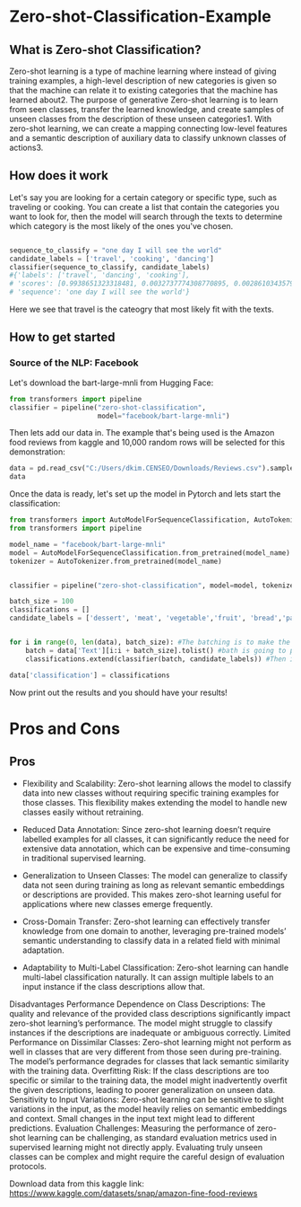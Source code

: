 # Zero-shot-Classification-Example

## What is Zero-shot Classification?

Zero-shot learning is a type of machine learning where instead of giving training examples, a high-level description of new categories is given so that the machine can relate it to existing categories that the machine has learned about2. The purpose of generative Zero-shot learning is to learn from seen classes, transfer the learned knowledge, and create samples of unseen classes from the description of these unseen categories1. With zero-shot learning, we can create a mapping connecting low-level features and a semantic description of auxiliary data to classify unknown classes of actions3.

## How does it work

Let's say you are looking for a certain category or specific type, such as traveling or cooking. You can create a list that contain the categories you want to look for, then the model will search through the texts to determine which category is the most likely of the ones you've chosen.

```python

sequence_to_classify = "one day I will see the world"
candidate_labels = ['travel', 'cooking', 'dancing']
classifier(sequence_to_classify, candidate_labels)
#{'labels': ['travel', 'dancing', 'cooking'],
# 'scores': [0.9938651323318481, 0.0032737774308770895, 0.002861034357920289],
# 'sequence': 'one day I will see the world'}

```
Here we see that travel is the cateogry that most likely fit with the texts.

## How to get started

### Source of the NLP: Facebook

Let's download the bart-large-mnli from Hugging Face:

```python
from transformers import pipeline
classifier = pipeline("zero-shot-classification",
                      model="facebook/bart-large-mnli")

```

Then lets add our data in. The example that's being used is the Amazon food reviews from kaggle and 10,000 random rows will be selected for this demonstration:

```python
data = pd.read_csv("C:/Users/dkim.CENSEO/Downloads/Reviews.csv").sample(n=10000)
data

```

Once the data is ready, let's set up the model in Pytorch and lets start the classification:

```python
from transformers import AutoModelForSequenceClassification, AutoTokenizer
from transformers import pipeline

model_name = "facebook/bart-large-mnli"
model = AutoModelForSequenceClassification.from_pretrained(model_name).to(device)
tokenizer = AutoTokenizer.from_pretrained(model_name)


classifier = pipeline("zero-shot-classification", model=model, tokenizer=tokenizer, device=0) # 0 for CUDA device

batch_size = 100
classifications = [] 
candidate_labels = ['dessert', 'meat', 'vegetable','fruit', 'bread','pasta','potato']


for i in range(0, len(data), batch_size): #The batching is to make the coding more efficient
    batch = data['Text'][i:i + batch_size].tolist() #bath is going to pick 100 rows and put them in a list
    classifications.extend(classifier(batch, candidate_labels)) #Then its going to run the zero shot classifier in the batch, then the process repeats until all has been finished

data['classification'] = classifications 

```

Now print out the results and you should have your results!

# Pros and Cons

## Pros

* Flexibility and Scalability: Zero-shot learning allows the model to classify data into new classes without requiring specific training examples for those classes. This flexibility makes extending the model to handle new classes easily without retraining.
  
* Reduced Data Annotation: Since zero-shot learning doesn’t require labelled examples for all classes, it can significantly reduce the need for extensive data annotation, which can be expensive and time-consuming in traditional supervised learning.
  
* Generalization to Unseen Classes: The model can generalize to classify data not seen during training as long as relevant semantic embeddings or descriptions are provided. This makes zero-shot learning useful for applications where new classes emerge frequently.
  
* Cross-Domain Transfer: Zero-shot learning can effectively transfer knowledge from one domain to another, leveraging pre-trained models’ semantic understanding to classify data in a related field with minimal adaptation.
  
* Adaptability to Multi-Label Classification: Zero-shot learning can handle multi-label classification naturally. It can assign multiple labels to an input instance if the class descriptions allow that.

Disadvantages
Performance Dependence on Class Descriptions: The quality and relevance of the provided class descriptions significantly impact zero-shot learning’s performance. The model might struggle to classify instances if the descriptions are inadequate or ambiguous correctly.
Limited Performance on Dissimilar Classes: Zero-shot learning might not perform as well in classes that are very different from those seen during pre-training. The model’s performance degrades for classes that lack semantic similarity with the training data.
Overfitting Risk: If the class descriptions are too specific or similar to the training data, the model might inadvertently overfit the given descriptions, leading to poorer generalization on unseen data.
Sensitivity to Input Variations: Zero-shot learning can be sensitive to slight variations in the input, as the model heavily relies on semantic embeddings and context. Small changes in the input text might lead to different predictions.
Evaluation Challenges: Measuring the performance of zero-shot learning can be challenging, as standard evaluation metrics used in supervised learning might not directly apply. Evaluating truly unseen classes can be complex and might require the careful design of evaluation protocols.

Download data from this kaggle link: https://www.kaggle.com/datasets/snap/amazon-fine-food-reviews
